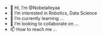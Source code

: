 - 👋 Hi, I’m @Nobelalleyaa
- 👀 I’m interested in Robotics, Data Science
- 🌱 I’m currently learning ...
- 💞️ I’m looking to collaborate on ...
- 📫 How to reach me ...

<!---
Nobelalleyaa/Nobelalleyaa is a ✨ special ✨ repository because its `README.md` (this file) appears on your GitHub profile.
You can click the Preview link to take a look at your changes.
--->
